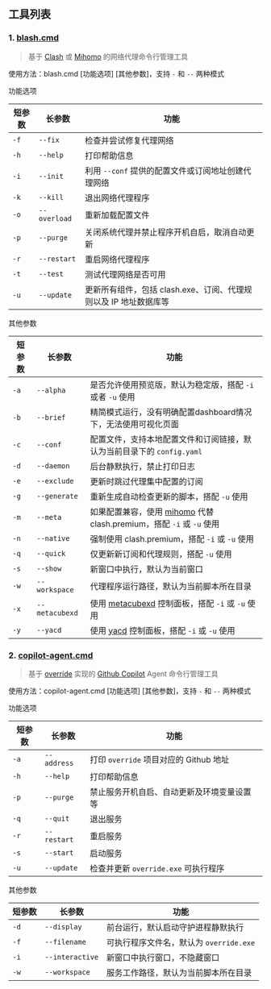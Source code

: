 ## 工具列表

### 1. [blash.cmd](https://github.com/wzdnzd/batches/blob/main/blash.cmd)

> 基于 [Clash](https://github.com/zhongfly/Clash-premium-backup/releases) 或 [Mihomo](https://github.com/MetaCubeX/mihomo) 的网络代理命令行管理工具

使用方法：blash.cmd [功能选项] [其他参数]，支持 `-` 和 `--` 两种模式



功能选项

| 短参数 | 长参数       | 功能                                                             |
| ------ | ------------ | ---------------------------------------------------------------- |
| `-f`   | `--fix`      | 检查并尝试修复代理网络                                           |
| `-h`   | `--help`     | 打印帮助信息                                                     |
| `-i`   | `--init`     | 利用 `--conf` 提供的配置文件或订阅地址创建代理网络               |
| `-k`   | `--kill`     | 退出网络代理程序                                                 |
| `-o`   | `--overload` | 重新加载配置文件                                                 |
| `-p`   | `--purge`    | 关闭系统代理并禁止程序开机自启，取消自动更新                     |
| `-r`   | `--restart`  | 重启网络代理程序                                                 |
| `-t`   | `--test`     | 测试代理网络是否可用                                             |
| `-u`   | `--update`   | 更新所有组件，包括 clash.exe、订阅、代理规则以及 IP 地址数据库等 |

其他参数

| 短参数 | 长参数         | 功能                                                                                                        |
| ------ | -------------- | ----------------------------------------------------------------------------------------------------------- |
| `-a`   | `--alpha`      | 是否允许使用预览版，默认为稳定版，搭配 `-i` 或者 `-u` 使用                                                  |
| `-b`   | `--brief`      | 精简模式运行，没有明确配置dashboard情况下，无法使用可视化页面                                               |
| `-c`   | `--conf`       | 配置文件，支持本地配置文件和订阅链接，默认为当前目录下的 `config.yaml`                                      |
| `-d`   | `--daemon`     | 后台静默执行，禁止打印日志                                                                                  |
| `-e`   | `--exclude`    | 更新时跳过代理集中配置的订阅                                                                                |
| `-g`   | `--generate`   | 重新生成自动检查更新的脚本，搭配 `-u` 使用                                                                  |
| `-m`   | `--meta`       | 如果配置兼容，使用 [mihomo](https://github.com/MetaCubeX/mihomo) 代替 clash.premium，搭配 `-i` 或 `-u` 使用 |
| `-n`   | `--native`     | 强制使用 clash.premium，搭配 `-i` 或 `-u` 使用                                                              |
| `-q`   | `--quick`      | 仅更新新订阅和代理规则，搭配 `-u` 使用                                                                      |
| `-s`   | `--show`       | 新窗口中执行，默认为当前窗口                                                                                |
| `-w`   | `--workspace`  | 代理程序运行路径，默认为当前脚本所在目录                                                                    |
| `-x`   | `--metacubexd` | 使用 [metacubexd](https://github.com/MetaCubeX/metacubexd) 控制面板，搭配 `-i` 或 `-u` 使用                 |
| `-y`   | `--yacd`       | 使用 [yacd](https://github.com/MetaCubeX/Yacd-meta) 控制面板，搭配 `-i` 或 `-u` 使用                        |



### 2. [copilot-agent.cmd](https://github.com/wzdnzd/batches/blob/main/copilot-agent.cmd)

> 基于 [override](https://github.com/linux-do/override) 实现的 [Github Copilot](https://github.com/features/copilot) Agent 命令行管理工具

使用方法：copilot-agent.cmd [功能选项] [其他参数]，支持 `-` 和 `--` 两种模式



功能选项

| 短参数 | 长参数      | 功能                                       |
| ------ | ----------- | ------------------------------------------ |
| `-a`   | `--address` | 打印 `override` 项目对应的 Github 地址     |
| `-h`   | `--help`    | 打印帮助信息                               |
| `-p`   | `--purge`   | 禁止服务开机自启、自动更新及环境变量设置等 |
| `-q`   | `--quit`    | 退出服务                                   |
| `-r`   | `--restart` | 重启服务                                   |
| `-s`   | `--start`   | 启动服务                                   |
| `-u`   | `--update`  | 检查并更新 `override.exe` 可执行程序       |

其他参数

| 短参数 | 长参数          | 功能                                    |
| ------ | --------------- | --------------------------------------- |
| `-d`   | `--display`     | 前台运行，默认启动守护进程静默执行      |
| `-f`   | `--filename`    | 可执行程序文件名，默认为 `override.exe` |
| `-i`   | `--interactive` | 新窗口中执行窗口，不隐藏窗口            |
| `-w`   | `--workspace`   | 服务工作路径，默认为当前脚本所在目录    |
